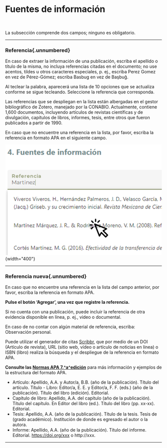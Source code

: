 # **Fuentes de información**

<br>

La subsección comprende dos campos; ninguno es obligatorio.

----

### **Referencia**{.unnumbered}

En caso de extraer la información de una publicación, escriba el apellido o título de la misma, no incluya referencias citadas en el documento; no use acentos, tildes u otros caracteres especiales, p. ej., escriba Perez Gomez en vez de Pérez-Gómez; escriba Basbug en vez de Başbuğ. 

Al teclear la palabra, aparecerá una lista de 10 opciones que se actualiza conforme se sigue tecleando. Seleccione la referencia que corresponda.

Las referencias que se despliegan en la lista están albergadas en el gestor bibliográfico de Zotero, manejado por la CONABIO. Actualmente, contiene 1,600 documentos, incluyendo artículos de revistas científicas y de divulgación, capítulos de libros, informes, tesis, entre otros que fueron publicados a partir de 1990.


En caso que no encuentre una referencia en la lista, por favor, escriba la referencia en formato APA en el siguiente campo.

![](images/Imagen4.png){width="400"}

----

### **Referencia nueva**{.unnumbered}
En caso que no encuentre una referencia en la lista del campo anterior, por favor, escriba la referencia en formato APA. 

**Pulse el botón ‘Agregar’, una vez que registre la referencia.**

Si no cuenta con una publicación, puede incluir la referencia de otra evidencia disponible en línea, p. ej., video o documental. 

En caso de no contar con algún material de referencia, escriba: Observación personal.

Puede utilizar el generador de citas [Scribbr](https://www.scribbr.es/citar/generador/), que por medio de un DOI (Artículo de revista), URL (sitio web, vídeo o artículo de noticias en línea) o   ISBN (libro) realiza la búsqueda y el despliegue de la referencia en formato APA.

**Consulte las [Normas APA 7.^a^edición](https://www.revista.unam.mx/wp-content/uploads/3_Normas-APA-7-ed-2019-11-6.pdf)** para más información y ejemplos de la estructura del formato APA.

- Artículo: Apellido, A.A. y Autor/a, B.B. (año de la publicación). Título del artículo. Título - Libro: Editor/a, E. E. y Editor/a, F. F. (eds.) (año de la publicación). Título del libro (edición). Editorial.
- Capítulo de libro: Apellido, A.A. del capítulo (año de la publicación). Título del capítulo. En Editor del libro (ed.). Título del libro (pp. xx-xx). Editorial.
- Tesis: Apellido, A.A. (año de la publicación). Título de la tesis. Tesis de (grado académico). Institución de donde es egresado el autor o la autora. 
- Informe: Apellido, A.A. (año de la publicación). Título del informe. Editorial. https://doi.org/xxx o http://xxx.

----


